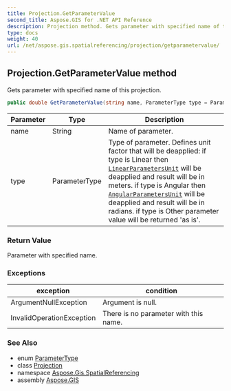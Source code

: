 ```yaml
---
title: Projection.GetParameterValue
second_title: Aspose.GIS for .NET API Reference
description: Projection method. Gets parameter with specified name of this projection
type: docs
weight: 40
url: /net/aspose.gis.spatialreferencing/projection/getparametervalue/
---
```

## Projection.GetParameterValue method

Gets parameter with specified name of this projection.

```csharp
public double GetParameterValue(string name, ParameterType type = ParameterType.Other)
```

| Parameter | Type | Description |
| --- | --- | --- |
| name | String | Name of parameter. |
| type | ParameterType | Type of parameter. Defines unit factor that will be deapplied: if type is Linear then [`LinearParametersUnit`](../linearparametersunit/) will be deapplied and result will be in meters. if type is Angular then [`AngularParametersUnit`](../angularparametersunit/) will be deapplied and result will be in radians. if type is Other parameter value will be returned 'as is'. |

### Return Value

Parameter with specified name.

### Exceptions

| exception | condition |
| --- | --- |
| ArgumentNullException | Argument is null. |
| InvalidOperationException | There is no parameter with this name. |

### See Also

* enum [ParameterType](../../parametertype/)
* class [Projection](../)
* namespace [Aspose.Gis.SpatialReferencing](../../projection/)
* assembly [Aspose.GIS](../../../)



